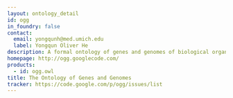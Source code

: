 ```yaml
---
layout: ontology_detail
id: ogg
in_foundry: false
contact: 
  email: yongqunh@med.umich.edu
  label: Yongqun Oliver He
description: A formal ontology of genes and genomes of biological organisms.
homepage: http://ogg.googlecode.com/
products: 
  - id: ogg.owl
title: The Ontology of Genes and Genomes
tracker: https://code.google.com/p/ogg/issues/list
---
```

